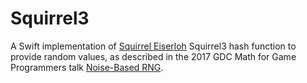 # Squirrel3

A Swift implementation of [Squirrel Eiserloh](http://www.eiserloh.net/bio/) Squirrel3 hash function to provide random values, as described in the 2017 GDC Math for Game Programmers talk [Noise-Based RNG](https://www.youtube.com/watch?v=LWFzPP8ZbdU).

